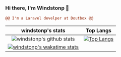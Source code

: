 ### Hi there, I'm Windstonp 👋

```diff
@@ I'm a Laravel develper at Doutbox @@

```

| windstonp's stats | Top Langs |
| :--: | :--: |
| ![windstonp's github stats](https://github-readme-stats.vercel.app/api?username=windstonp&show_icons=true&theme=radical) | [![Top Langs](https://github-readme-stats.vercel.app/api/top-langs/?username=windstonp&layout=compact&theme=radical)](https://github.com/anuraghazra/github-readme-stats) |
| [![windstonp's wakatime stats](https://github-readme-stats.vercel.app/api/wakatime?username=windstonp&theme=radical)](https://github.com/anuraghazra/github-readme-stats) |

